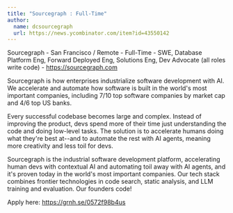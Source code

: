```yaml
---
title: "Sourcegraph : Full-Time"
author:
  name: dcsourcegraph
  url: https://news.ycombinator.com/item?id=43550142
---
```

Sourcegraph - San Francisco &#x2F; Remote - Full-Time - SWE, Database Platform Eng, Forward Deployed Eng, Solutions Eng, Dev Advocate (all roles write code) - <a href="https:&#x2F;&#x2F;sourcegraph.com" rel="nofollow">https:&#x2F;&#x2F;sourcegraph.com</a>

Sourcegraph is how enterprises industrialize software development with AI. We accelerate and automate how software is built in the world&#x27;s most important companies, including 7&#x2F;10 top software companies by market cap and 4&#x2F;6 top US banks.

Every successful codebase becomes large and complex. Instead of improving the product, devs spend more of their time just understanding the code and doing low-level tasks. The solution is to accelerate humans doing what they&#x27;re best at--and to automate the rest with AI agents, meaning more creativity and less toil for devs.

Sourcegraph is the industrial software development platform, accelerating human devs with contextual AI and automating toil away with AI agents, and it&#x27;s proven today in the world&#x27;s most important companies. Our tech stack combines frontier technologies in code search, static analysis, and LLM training and evaluation. Our founders code!

Apply here: <a href="https:&#x2F;&#x2F;grnh.se&#x2F;0572f98b4us" rel="nofollow">https:&#x2F;&#x2F;grnh.se&#x2F;0572f98b4us</a>
<JobApplication />
